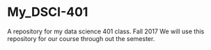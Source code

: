 # My_DSCI-401
A repository for my data science 401 class. Fall 2017
We will use this repository for our course through out the semester.
